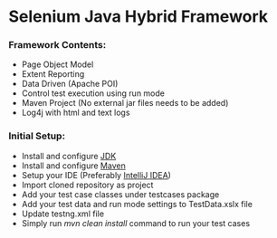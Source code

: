 # Selenium Java Hybrid Framework

### Framework Contents:
- Page Object Model
- Extent Reporting
- Data Driven (Apache POI)
- Control test execution using run mode
- Maven Project (No external jar files needs to be added)
- Log4j with html and text logs

### Initial Setup: 
- Install and configure [JDK](http://www.oracle.com/technetwork/java/javase/downloads/index.html) 
- Install and configure [Maven](https://maven.apache.org/download.cgi)
- Setup your IDE (Preferably [IntelliJ IDEA](https://www.jetbrains.com/idea/download/#section=windows))
- Import cloned repository as project
- Add your test case classes under testcases package
- Add your test data and run mode settings to TestData.xslx file
- Update testng.xml file 
- Simply run  *mvn clean install* command to run your test cases
